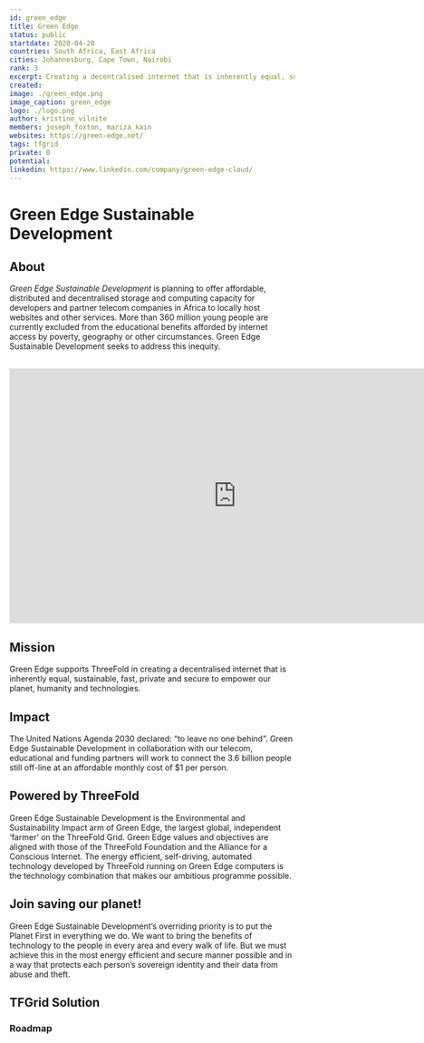 ```yaml
---
id: green_edge
title: Green Edge
status: public
startdate: 2020-04-20
countries: South Africa, East Africa
cities: Johannesburg, Cape Town, Nairobi
rank: 3
excerpt: Creating a decentralised internet that is inherently equal, sustainable, private and secure.
created:
image: ./green_edge.png
image_caption: green_edge
logo: ./logo.png
author: kristine_vilnite
members: joseph_foxton, mariza_kain
websites: https://green-edge.net/
tags: tfgrid
private: 0
potential:
linkedin: https://www.linkedin.com/company/green-edge-cloud/
---
```


# Green Edge Sustainable Development

## About

*Green Edge Sustainable Development* is planning to offer affordable, distributed and decentralised storage and computing capacity for developers and partner telecom companies in Africa to locally host websites and other services. More than 360 million young people are currently excluded from the educational benefits afforded by internet access by poverty, geography or other circumstances. Green Edge Sustainable Development seeks to address this inequity.

<BR>

<iframe src="https://player.vimeo.com/video/413148180" width="800" height="450" frameborder="0" allow="autoplay; fullscreen" allowfullscreen></iframe>

<BR>

## Mission

Green Edge supports ThreeFold in creating a decentralised internet that is inherently equal, sustainable, fast, private and secure to empower our planet, humanity and technologies.

## Impact

The  United Nations Agenda 2030 declared: “to leave no one behind”. Green Edge Sustainable Development in collaboration with our telecom, educational and funding partners will work to connect the 3.6 billion people still off-line at an affordable monthly cost of $1 per person.

## Powered by ThreeFold

Green Edge Sustainable Development is the Environmental and Sustainability Impact arm of Green Edge, the largest global, independent ‘farmer’ on the ThreeFold Grid. Green Edge values and objectives are aligned with those of the ThreeFold Foundation and the Alliance for a Conscious Internet. The energy efficient, self-driving, automated technology developed by ThreeFold running on Green Edge computers is the technology combination that makes our ambitious programme possible.

## Join saving our planet!

Green Edge Sustainable Development’s overriding priority is to put the Planet First in everything we do. We want to bring the benefits of technology to the people in every area and every walk of life. But we must achieve this in the most energy efficient and secure manner possible and in a way that protects each person’s sovereign identity and their data from abuse and theft.

## TFGrid Solution

### Roadmap
